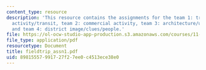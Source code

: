 ```yaml
---
content_type: resource
description: 'This resource contains the assignments for the team 1: traffic/pedestrian
  activity/transit, team 2: commercial activity, team 3: architecture/urban design,
  and team 4: district image/clues/people.'
file: https://ol-ocw-studio-app-production.s3.amazonaws.com/courses/11-945-springfield-studio-fall-2005/89815557991727f27ee0c4513ece38e0_fieldtrip_assn1.pdf
file_type: application/pdf
resourcetype: Document
title: fieldtrip_assn1.pdf
uid: 89815557-9917-27f2-7ee0-c4513ece38e0
---
```

